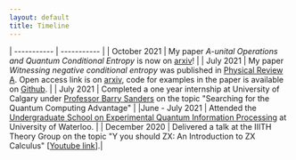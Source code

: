 ```yaml
---
layout: default
title: Timeline
---
```


| ----------- | ----------- |
| October 2021      | My paper _A-unital Operations and Quantum Conditional Entropy_ is now on [arxiv](https://arxiv.org/abs/2110.12527)!     |
| July 2021  | My paper _Witnessing negative conditional entropy_  was published in [Physical Review A](https://arxiv.org/abs/2110.12527). Open access link is on [arxiv](https://arxiv.org/abs/2001.11237), code for examples in the paper is available on [Github](https://github.com/Tinkidinki/cvenn-codes).       |
| July 2021 | Completed a one year internship at University of Calgary under [Professor Barry Sanders](https://www.iqst.ca/people/peoplepage.php?id=4) on the topic "Searching for the Quantum Computing Advantage" |
|June - July 2021 | Attended the [Undergraduate School on Experimental Quantum Information Processing](https://uwaterloo.ca/institute-for-quantum-computing/useqip) at University of Waterloo. |
| December 2020 | Delivered a talk at the IIITH Theory Group on the topic "Y you should ZX: An Introduction to ZX Calculus" [[Youtube link](https://youtu.be/_eUWh5NIcy8)].|
